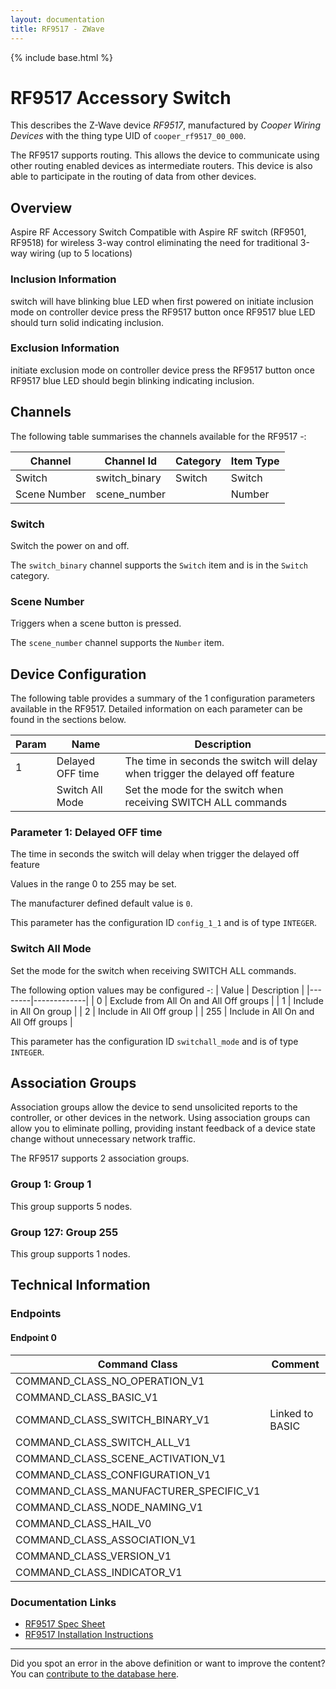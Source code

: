 ```yaml
---
layout: documentation
title: RF9517 - ZWave
---
```


{% include base.html %}

# RF9517 Accessory Switch
This describes the Z-Wave device *RF9517*, manufactured by *Cooper Wiring Devices* with the thing type UID of ```cooper_rf9517_00_000```.

The RF9517 supports routing. This allows the device to communicate using other routing enabled devices as intermediate routers.  This device is also able to participate in the routing of data from other devices.

## Overview

Aspire RF Accessory Switch Compatible with Aspire RF switch (RF9501, RF9518) for wireless 3-way control eliminating the need for traditional 3-way wiring (up to 5 locations)

### Inclusion Information

switch will have blinking blue LED when first powered on initiate inclusion mode on controller device press the RF9517 button once RF9517 blue LED should turn solid indicating inclusion.

### Exclusion Information

initiate exclusion mode on controller device press the RF9517 button once RF9517 blue LED should begin blinking indicating inclusion.

## Channels

The following table summarises the channels available for the RF9517 -:

| Channel | Channel Id | Category | Item Type |
|---------|------------|----------|-----------|
| Switch | switch_binary | Switch | Switch | 
| Scene Number | scene_number |  | Number | 

### Switch

Switch the power on and off.

The ```switch_binary``` channel supports the ```Switch``` item and is in the ```Switch``` category.

### Scene Number

Triggers when a scene button is pressed.

The ```scene_number``` channel supports the ```Number``` item.



## Device Configuration

The following table provides a summary of the 1 configuration parameters available in the RF9517.
Detailed information on each parameter can be found in the sections below.

| Param | Name  | Description |
|-------|-------|-------------|
| 1 | Delayed OFF time | The time in seconds the switch will delay when trigger the delayed off feature |
|  | Switch All Mode | Set the mode for the switch when receiving SWITCH ALL commands |

### Parameter 1: Delayed OFF time

The time in seconds the switch will delay when trigger the delayed off feature

Values in the range 0 to 255 may be set.

The manufacturer defined default value is ```0```.

This parameter has the configuration ID ```config_1_1``` and is of type ```INTEGER```.

### Switch All Mode

Set the mode for the switch when receiving SWITCH ALL commands.

The following option values may be configured -:
| Value  | Description |
|--------|-------------|
| 0 | Exclude from All On and All Off groups |
| 1 | Include in All On group |
| 2 | Include in All Off group |
| 255 | Include in All On and All Off groups |

This parameter has the configuration ID ```switchall_mode``` and is of type ```INTEGER```.


## Association Groups

Association groups allow the device to send unsolicited reports to the controller, or other devices in the network. Using association groups can allow you to eliminate polling, providing instant feedback of a device state change without unnecessary network traffic.

The RF9517 supports 2 association groups.

### Group 1: Group 1


This group supports 5 nodes.

### Group 127: Group 255


This group supports 1 nodes.

## Technical Information

### Endpoints

#### Endpoint 0

| Command Class | Comment |
|---------------|---------|
| COMMAND_CLASS_NO_OPERATION_V1| |
| COMMAND_CLASS_BASIC_V1| |
| COMMAND_CLASS_SWITCH_BINARY_V1| Linked to BASIC|
| COMMAND_CLASS_SWITCH_ALL_V1| |
| COMMAND_CLASS_SCENE_ACTIVATION_V1| |
| COMMAND_CLASS_CONFIGURATION_V1| |
| COMMAND_CLASS_MANUFACTURER_SPECIFIC_V1| |
| COMMAND_CLASS_NODE_NAMING_V1| |
| COMMAND_CLASS_HAIL_V0| |
| COMMAND_CLASS_ASSOCIATION_V1| |
| COMMAND_CLASS_VERSION_V1| |
| COMMAND_CLASS_INDICATOR_V1| |

### Documentation Links

* [RF9517 Spec Sheet](https://www.cd-jackson.com/zwave_device_uploads/317/AspireRFAcessorySwitchSpecSheet.pdf)
* [RF9517 Installation Instructions](https://www.cd-jackson.com/zwave_device_uploads/317/technology-rf9517-instruct.pdf)

---

Did you spot an error in the above definition or want to improve the content?
You can [contribute to the database here](http://www.cd-jackson.com/index.php/zwave/zwave-device-database/zwave-device-list/devicesummary/317).
